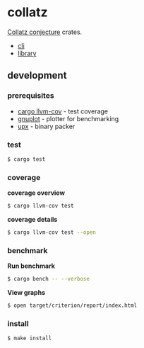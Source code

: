 # collatz

[Collatz conjecture](https://en.wikipedia.org/wiki/Collatz_conjecture) crates.

- [cli](./cli/)
- [library](./collatz/)

## development

### prerequisites

- [cargo llvm-cov](https://github.com/taiki-e/cargo-llvm-cov) - test coverage
- [gnuplot](http://www.gnuplot.info/) - plotter for benchmarking
- [upx](https://github.com/upx/upx) - binary packer

### test

```sh
$ cargo test
```

### coverage

**coverage overview**

```sh
$ cargo llvm-cov test
```

**coverage details**

```sh
$ cargo llvm-cov test --open
```

### benchmark

**Run benchmark**

```sh
$ cargo bench -- --verbose 
```

**View graphs**

```sh
$ open target/criterion/report/index.html
```

### install

```sh
$ make install
```

